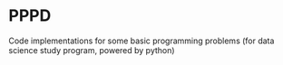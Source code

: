 # PPPD
Code implementations for some basic programming problems (for data science study program, powered by python)
